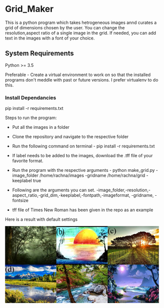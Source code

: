 # Grid_Maker

This is a python program which takes hetrogeneous images annd curates a grid of dimensions chosen by the user. You can change the resolution,aspect ratio of a single image in the grid.
If needed, you can add text in the images with a font of your choice. 


## System Requirements ##
Python >= 3.5

Preferable - Create a virtual environment to work on so that the installed programs don't meddle with past or future versions. I prefer virtualenv to do this.

### Install Dependancies ###
pip install -r requirements.txt  

Steps to run the program:

- Put all the images in a folder 
- Clone the repository and navigate to the respective folder
- Run the following command on terminal - pip install -r requirements.txt   
- If label needs to be added to the images, download the .tff file of your favorite format.
- Run the program with the respective arguments - 
  python make_grid.py -image_folder /home/rachna/images -gridname /home/rachna/grid -keeplabel true
- Following are the arguments you can set.
   -image_folder,-resolution,-aspect_ratio,-grid_dim,-keeplabel,-fontpath,-imageformat, -gridname,
   -fontsize 
  
- tff file of Times New Roman has been given in the repo as an example

Here is a result with default settings

![alt text](https://github.com/Rachquazar/Grid_Maker/blob/master/images/grid.png)
